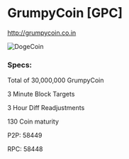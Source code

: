 # GrumpyCoin [GPC]
http://grumpycoin.co.in

![DogeCoin](http://i.imgur.com/L5bTpAn.png)

### Specs:
Total of 30,000,000 GrumpyCoin

3 Minute Block Targets

3 Hour Diff Readjustments

130 Coin maturity

P2P: 58449

RPC: 58448
